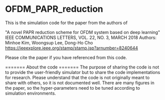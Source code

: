 # OFDM_PAPR_reduction

This is the simulation code for the paper from the authors of

"A novel PAPR reduction scheme for OFDM system based on deep learning"
IEEE COMMUNICATIONS LETTERS, VOL. 22, NO. 3, MARCH 2018
Authors: Minhoe Kim, Woongsup Lee, Dong-Ho Cho
https://ieeexplore.ieee.org/stamp/stamp.jsp?arnumber=8240644

Please cite the paper if you have referenced from this code.

======= About the code =======
The purpose of sharing the code is not to provide the user-friendly simulator but to share the code implementations for research.
Please understand that the code is not originally meant to share with others, so it is not documented well.
There are many figures in the paper, so the hyper-parameters need to be tuned according to simulation environments.
